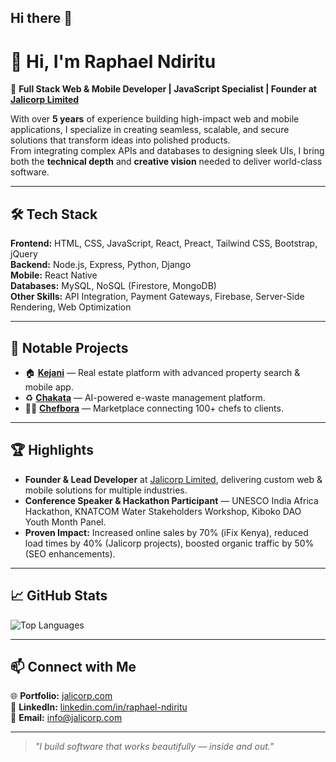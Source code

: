 ## Hi there 👋
# 👋 Hi, I'm Raphael Ndiritu

🚀 **Full Stack Web & Mobile Developer | JavaScript Specialist | Founder at [Jalicorp Limited](https://jalicorp.com)**  

With over **5 years** of experience building high-impact web and mobile applications, I specialize in creating seamless, scalable, and secure solutions that transform ideas into polished products.  
From integrating complex APIs and databases to designing sleek UIs, I bring both the **technical depth** and **creative vision** needed to deliver world-class software.  

---

## 🛠 Tech Stack

**Frontend:** HTML, CSS, JavaScript, React, Preact, Tailwind CSS, Bootstrap, jQuery  
**Backend:** Node.js, Express, Python, Django  
**Mobile:** React Native  
**Databases:** MySQL, NoSQL (Firestore, MongoDB)  
**Other Skills:** API Integration, Payment Gateways, Firebase, Server-Side Rendering, Web Optimization  

---

## 🚩 Notable Projects

- 🏠 **[Kejani](https://kejani.co.ke)** — Real estate platform with advanced property search & mobile app.  
- ♻️ **[Chakata](https://chakata.org)** — AI-powered e-waste management platform.  
- 👨‍🍳 **[Chefbora](https://chefbora.com)** — Marketplace connecting 100+ chefs to clients.  

---

## 🏆 Highlights
- **Founder & Lead Developer** at [Jalicorp Limited](https://jalicorp.com), delivering custom web & mobile solutions for multiple industries.  
- **Conference Speaker & Hackathon Participant** — UNESCO India Africa Hackathon, KNATCOM Water Stakeholders Workshop, Kiboko DAO Youth Month Panel.  
- **Proven Impact:** Increased online sales by 70% (iFix Kenya), reduced load times by 40% (Jalicorp projects), boosted organic traffic by 50% (SEO enhancements).

---

## 📈 GitHub Stats

<!--![Raphael's GitHub Stats](https://github-readme-stats.vercel.app/api?username=Raph-royalty&show_icons=true&theme=tokyonight)  -->
![Top Languages](https://github-readme-stats.vercel.app/api/top-langs/?username=Raph-royalty&layout=compact&theme=tokyonight)

---

## 📫 Connect with Me

🌐 **Portfolio:** [jalicorp.com](https://jalicorp.com)  
💼 **LinkedIn:** [linkedin.com/in/raphael-ndiritu](https://www.linkedin.com/in/raphael-ndiritu/)  
📧 **Email:** info@jalicorp.com


---

> _"I build software that works beautifully — inside and out."_  
